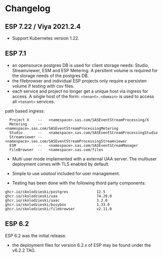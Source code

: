 # Changelog

## ESP 7.22 / Viya 2021.2.4

* Support Kubernetes version 1.22.

## ESP 7.1

* an opensource postgres DB is used for client storage needs: Studio, Streamviewer, ESM and ESP Metering. A persitent volume is required for the storage needs of the postgres DB.
* the filebrowser and individual ESP projects only require a persisten volume if testing with csv files.
* each service and project no longer get a unique host via ingress for access. A single host of the form: `<tenant>.<domain>` is used to access all `<tenant>` services.

path based ingress:

```text
  Project X    --   <namespace>.sas.com/SASEventStreamProcessing/X
  Metering     --   <namespace>.sas.com/SASEventStreamProcessingMetering
  Studio       --   <namespace>.sas.com/SASEventStreamProcessingStudio
  Streamviewer --   <namespace>.sas.com/SASEventStreamProcessingStreamviewer
  ESM          --   <namespace>.sas.com/SASEventStreamManager
  FileBrowser  --   <namespace>.sas.com/files
```

* Multi user mode implemented with a external UAA server. The multiuser deployment comes with TLS enabled by default.
* Simple to use *uaatool* included for user management.

* Testing has been done with the following thord party components:

```text
ghcr.io/skolodzieski/postgres             12.5
ghcr.io/skolodzieski/uaa                  74.29.0
ghcr.io/skolodzieski/uaac                 3.2.0
ghcr.io/skolodzieski/busybox              1.33.0
ghcr.io/skolodzieski/filebrowser          v2.11.0
```

## ESP 6.2

ESP 6.2 was the initial release.

* the deployment files for version 6.2.x of ESP may be found under the v6.2.2 TAG.
